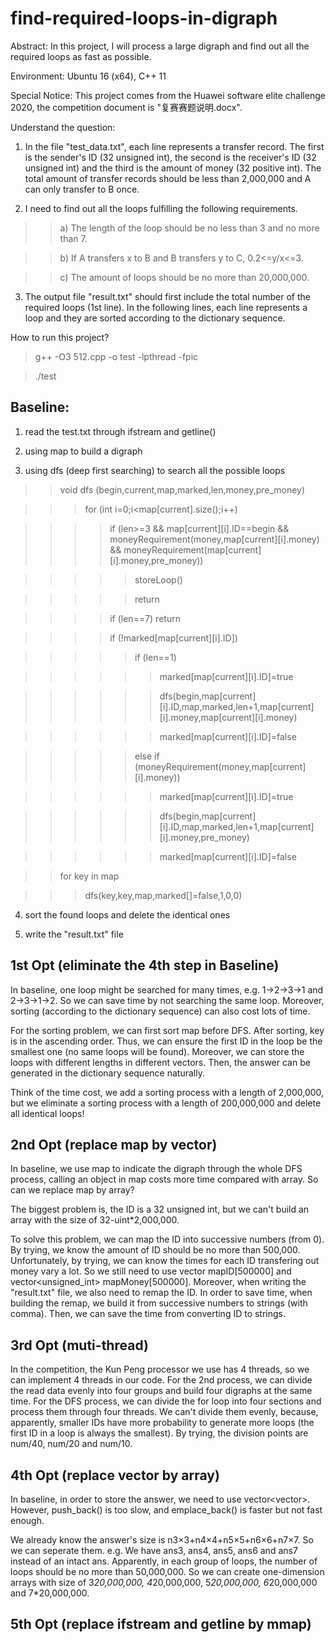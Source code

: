 # find-required-loops-in-digraph
Abstract: In this project, I will process a large digraph and find out all the required loops as fast as possible.

Environment: Ubuntu 16 (x64), C++ 11

Special Notice: This project comes from the Huawei software elite challenge 2020, the competition document is "复赛赛题说明.docx".

Understand the question: 

1. In the file "test_data.txt", each line represents a transfer record. The first is the sender's ID (32 unsigned int), the second is the receiver's ID (32 unsigned int) and the third is the amount of money (32 positive int). The total amount of transfer records should be less than 2,000,000 and A can only transfer to B once. 

2. I need to find out all the loops fulfilling the following requirements. 

>>a) The length of the loop should be no less than 3 and no more than 7. 
  
>>b) If A transfers x to B and B transfers y to C, 0.2<=y/x<=3.
  
>>c) The amount of loops should be no more than 20,000,000.
  
3. The output file "result.txt" should first include the total number of the required loops (1st line). In the following lines, each line represents a loop and they are sorted according to the dictionary sequence.

How to run this project?

>g++ -O3 512.cpp -o test -lpthread -fpic

>./test

Baseline:
----

1. read the test.txt through ifstream and getline()

2. using map to build a digraph

3. using dfs (deep first searching) to search all the possible loops

>>void dfs (begin,current,map,marked,len,money,pre_money)

>>>for (int i=0;i<map[current].size();i++)

>>>>if (len>=3 && map[current][i].ID==begin && moneyRequirement(money,map[current][i].money) && moneyRequirement(map[current][i].money,pre_money))

>>>>>storeLoop()

>>>>>return

>>>>if (len==7) return

>>>>if (!marked[map[current][i].ID])

>>>>>if (len==1) 

>>>>>>marked[map[current][i].ID]=true

>>>>>>dfs(begin,map[current][i].ID,map,marked,len+1,map[current][i].money,map[current][i].money)

>>>>>>marked[map[current][i].ID]=false

>>>>>else if (moneyRequirement(money,map[current][i].money))

>>>>>>marked[map[current][i].ID]=true

>>>>>>dfs(begin,map[current][i].ID,map,marked,len+1,map[current][i].money,pre_money)

>>>>>>marked[map[current][i].ID]=false

>>for key in map

>>>dfs(key,key,map,marked[]=false,1,0,0)

4. sort the found loops and delete the identical ones

5. write the "result.txt" file

1st Opt (eliminate the 4th step in Baseline)
----

In baseline, one loop might be searched for many times, e.g. 1->2->3->1 and 2->3->1->2. So we can save time by not searching the same loop. Moreover, sorting (according to the dictionary sequence) can also cost lots of time.

For the sorting problem, we can first sort map before DFS. After sorting, key is in the ascending order. Thus, we can ensure the first ID in the loop be the smallest one (no same loops will be found). Moreover, we can store the loops with different lengths in different vectors. Then, the answer can be generated in the dictionary sequence naturally.

Think of the time cost, we add a sorting process with a length of 2,000,000, but we eliminate a sorting process with a length of 200,000,000 and delete all identical loops!

2nd Opt (replace map by vector)
----

In baseline, we use map to indicate the digraph through the whole DFS process, calling an object in map costs more time compared with array. So can we replace map by array?

The biggest problem is, the ID is a 32 unsigned int, but we can't build an array with the size of 32-uint*2,000,000.

To solve this problem, we can map the ID into successive numbers (from 0). By trying, we know the amount of ID should be no more than 500,000. Unfortunately, by trying, we can know the times for each ID transfering out money vary a lot. So we still need to use vector<int> mapID[500000] and vector<unsigned_int> mapMoney[500000]. Moreover, when writing the "result.txt" file, we also need to remap the ID. In order to save time, when building the remap, we build it from successive numbers to strings (with comma). Then, we can save the time from converting ID to strings.

3rd Opt (muti-thread)
-----

In the competition, the Kun Peng processor we use has 4 threads, so we can implement 4 threads in our code. For the 2nd process, we can divide the read data evenly into four groups and build four digraphs at the same time. For the DFS process, we can divide the for loop into four sections and process them through four threads. We can't divide them evenly, because, apparently, smaller IDs have more probability to generate more loops (the first ID in a loop is always the smallest). By trying, the division points are num/40, num/20 and num/10.

4th Opt (replace vector by array)
-----

In baseline, in order to store the answer, we need to use vector<vector<int>>. However, push_back() is too slow, and emplace_back() is faster but not fast enough.
  
We already know the answer's size is n3×3+n4×4+n5×5+n6×6+n7×7. So we can seperate them. e.g. We have ans3, ans4, ans5, ans6 and ans7 instead of an intact ans. Apparently, in each group of loops, the number of loops should be no more than 50,000,000. So we can create one-dimension arrays with size of 3*20,000,000, 4*20,000,000, 5*20,000,000, 6*20,000,000 and 7*20,000,000.

5th Opt (replace ifstream and getline by mmap)
-----
